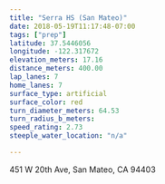 ```yaml
---
title: "Serra HS (San Mateo)"
date: 2018-05-19T11:17:48-07:00
tags: ["prep"]
latitude: 37.5446056
longitude: -122.317672
elevation_meters: 17.16
distance_meters: 400.00
lap_lanes: 7
home_lanes: 7
surface_type: artificial
surface_color: red
turn_diameter_meters: 64.53
turn_radius_b_meters: 
speed_rating: 2.73
steeple_water_location: "n/a"

---
```

451 W 20th Ave, San Mateo, CA 94403
<!--more-->
